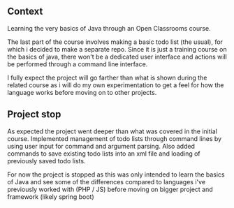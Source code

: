 ## Context

Learning the very basics of Java through an Open Classrooms course.

The last part of the course involves making a basic todo list (the usual), for which i decided to make a separate repo.
Since it is just a training course on the basics of java, there won't be a dedicated user interface and actions will be performed through a command line interface.

I fully expect the project will go farther than what is shown during the related course as i will do my own experimentation to get a feel for how the language works before moving on to other projects.

## Project stop

As expected the project went deeper than what was covered in the initial course.
Implemented management of todo lists through command lines by using user input for command and argument parsing.
Also added commands to save existing todo lists into an xml file and loading of previously saved todo lists.

For now the project is stopped as this was only intended to learn the basics of Java and see some of the differences compared to languages i've previously worked with (PHP / JS) before moving on bigger project and framework (likely spring boot)